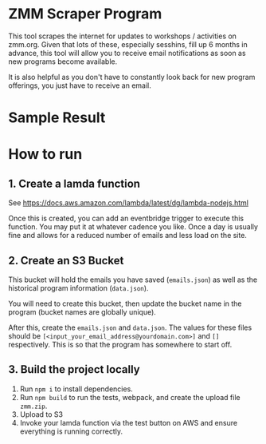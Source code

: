 # ZMM Scraper Program
This tool scrapes the internet for updates to workshops / activities on zmm.org. Given that lots of these, especially sesshins, fill up 6 months in advance, this tool will allow you to receive email notifications as soon as new programs become available.

It is also helpful as you don't have to constantly look back for new program offerings, you just have to receive an email.

# Sample Result

# How to run

## 1. Create a lamda function
See https://docs.aws.amazon.com/lambda/latest/dg/lambda-nodejs.html

Once this is created, you can add an eventbridge trigger to execute this function. You may put it at whatever cadence you like. Once a day is usually fine and allows for a reduced number of emails and less load on the site.

## 2. Create an S3 Bucket
This bucket will hold the emails you have saved (`emails.json`) as well as the historical program information (`data.json`).

You will need to create this bucket, then update the bucket name in the program (bucket names are globally unique).

After this, create the `emails.json` and `data.json`. The values for these files should be `[<input_your_email_address@yourdomain.com>]` and `[]` respectively. This is so that the program has somewhere to start off.

## 3. Build the project locally

1. Run `npm i` to install dependencies.
2. Run `npm build` to run the tests, webpack, and create the upload file `zmm.zip`.
3. Upload to S3
4. Invoke your lamda function via the test button on AWS and ensure everything is running correctly.